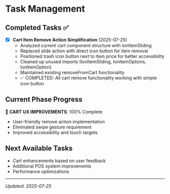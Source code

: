 # Task Management

## Completed Tasks ✅
- [x] **Cart Item Remove Action Simplification** (2025-07-25)
  - Analyzed current cart component structure with IonItemSliding
  - Replaced slide action with direct icon button for item removal
  - Positioned trash icon button next to item price for better accessibility
  - Cleaned up unused imports (IonItemSliding, IonItemOptions, IonItemOption)
  - Maintained existing removeFromCart functionality
  - ✅ COMPLETED: All cart remove functionality working with simple icon button

## Current Phase Progress
🎯 **CART UX IMPROVEMENTS**: 100% Complete
- User-friendly remove action implementation
- Eliminated swipe gesture requirement
- Improved accessibility and touch targets

## Next Available Tasks
- Cart enhancements based on user feedback
- Additional POS system improvements
- Performance optimizations

---
*Updated: 2025-07-25*